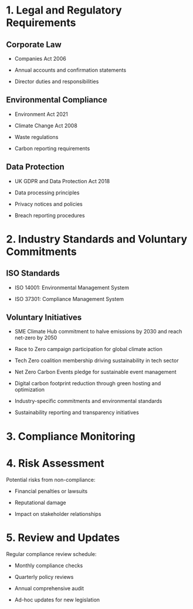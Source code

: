 # 1. Legal and Regulatory Requirements

## Corporate Law

- Companies Act 2006

- Annual accounts and confirmation statements

- Director duties and responsibilities

## Environmental Compliance

- Environment Act 2021

- Climate Change Act 2008

- Waste regulations

- Carbon reporting requirements

## Data Protection

- UK GDPR and Data Protection Act 2018

- Data processing principles

- Privacy notices and policies

- Breach reporting procedures

# 2. Industry Standards and Voluntary Commitments

## ISO Standards

- ISO 14001: Environmental Management System

- ISO 37301: Compliance Management System

## Voluntary Initiatives

- SME Climate Hub commitment to halve emissions by 2030 and reach net-zero by 2050

- Race to Zero campaign participation for global climate action

- Tech Zero coalition membership driving sustainability in tech sector

- Net Zero Carbon Events pledge for sustainable event management

- Digital carbon footprint reduction through green hosting and optimization

- Industry-specific commitments and environmental standards

- Sustainability reporting and transparency initiatives

# 3. Compliance Monitoring

<!-- Unsupported block type: table -->

# 4. Risk Assessment

Potential risks from non-compliance:

- Financial penalties or lawsuits

- Reputational damage

- Impact on stakeholder relationships

# 5. Review and Updates

Regular compliance review schedule:

- Monthly compliance checks

- Quarterly policy reviews

- Annual comprehensive audit

- Ad-hoc updates for new legislation
